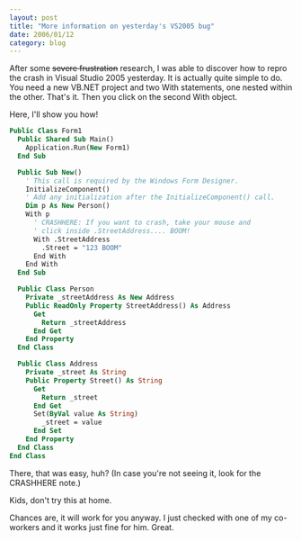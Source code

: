 ```yaml
---
layout: post
title: "More information on yesterday's VS2005 bug"
date: 2006/01/12
category: blog
---
```


After some <strike>severe frustration</strike> research, I was able to discover how to repro the crash in Visual Studio 2005 yesterday. It is actually quite simple to do. You need a new VB.NET project and two With statements, one nested within the other. That's it. Then you click on the second With object.

Here, I'll show you how!

```vb
Public Class Form1
  Public Shared Sub Main()
    Application.Run(New Form1)
  End Sub

  Public Sub New()
    ' This call is required by the Windows Form Designer.
    InitializeComponent()
    ' Add any initialization after the InitializeComponent() call.
    Dim p As New Person()
    With p
      ' CRASHHERE: If you want to crash, take your mouse and
      ' click inside .StreetAddress.... BOOM!
      With .StreetAddress
        .Street = "123 BOOM"
      End With
    End With
  End Sub

  Public Class Person
    Private _streetAddress As New Address
    Public ReadOnly Property StreetAddress() As Address
      Get
        Return _streetAddress
      End Get
    End Property
  End Class

  Public Class Address
    Private _street As String
    Public Property Street() As String
      Get
        Return _street
      End Get
      Set(ByVal value As String)
        _street = value
      End Set
    End Property
  End Class
End Class
```

There, that was easy, huh? (In case you're not seeing it, look for the CRASHHERE note.)

Kids, don't try this at home.

Chances are, it will work for you anyway. I just checked with one of my co-workers and it works just fine for him. Great.

